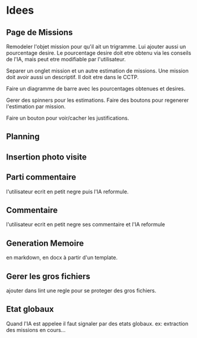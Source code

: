 # Idees

## Page de Missions

Remodeler l'objet mission pour qu'il ait un trigramme.
Lui ajouter aussi un pourcentage desire.
Le pourcentage desire doit etre obtenu via les conseils de l'IA, mais peut etre modifiable par l'utilisateur.

Separer un onglet mission et un autre estimation de missions.
Une mission doit avoir aussi un descriptif. Il doit etre dans le CCTP.

Faire un diagramme de barre avec les pourcentages obtenues et desires.

Gerer des spinners pour les estimations. Faire des boutons pour regenerer l'estimation par mission.

Faire un bouton pour voir/cacher les justifications.

## Planning

## Insertion photo visite

## Parti commentaire

l'utilisateur ecrit en petit negre puis l'IA reformule.

## Commentaire

l'utilisateur ecrit en petit negre ses commentaire et l'IA reformule

## Generation Memoire

en markdown, en docx à partir d'un template.

## Gerer les gros fichiers

ajouter dans lint une regle pour se proteger des gros fichiers.

## Etat globaux

Quand l'IA est appelee il faut signaler par des etats globaux.
ex: extraction des missions en cours...

